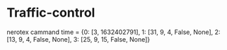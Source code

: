 # Traffic-control
nerotex cammand
time = {0: [3, 1632402791], 1: [31, 9, 4, False, None], 2: [13, 9, 4, False, None], 3: [25, 9, 15, False, None]}
